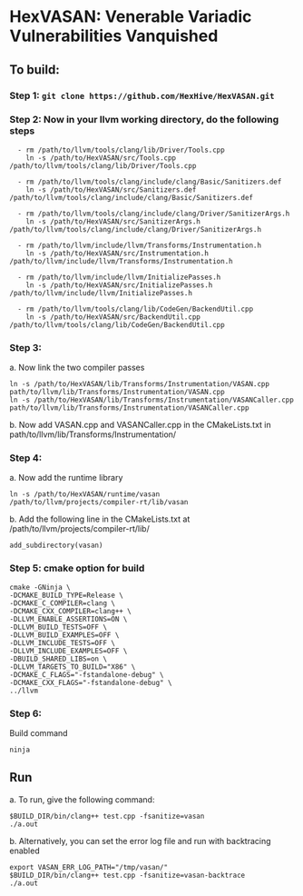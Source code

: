 # HexVASAN: Venerable Variadic Vulnerabilities Vanquished

## To build:
### Step 1: `git clone https://github.com/HexHive/HexVASAN.git`
### Step 2: Now in your llvm working directory, do the following steps

```
  - rm /path/to/llvm/tools/clang/lib/Driver/Tools.cpp 
    ln -s /path/to/HexVASAN/src/Tools.cpp /path/to/llvm/tools/clang/lib/Driver/Tools.cpp 
    
  - rm /path/to/llvm/tools/clang/include/clang/Basic/Sanitizers.def
    ln -s /path/to/HexVASAN/src/Sanitizers.def /path/to/llvm/tools/clang/include/clang/Basic/Sanitizers.def
    
  - rm /path/to/llvm/tools/clang/include/clang/Driver/SanitizerArgs.h
    ln -s /path/to/HexVASAN/src/SanitizerArgs.h /path/to/llvm/tools/clang/include/clang/Driver/SanitizerArgs.h
    
  - rm /path/to/llvm/include/llvm/Transforms/Instrumentation.h 
    ln -s /path/to/HexVASAN/src/Instrumentation.h /path/to/llvm/include/llvm/Transforms/Instrumentation.h
    
  - rm /path/to/llvm/include/llvm/InitializePasses.h
    ln -s /path/to/HexVASAN/src/InitializePasses.h /path/to/llvm/include/llvm/InitializePasses.h
    
  - rm /path/to/llvm/tools/clang/lib/CodeGen/BackendUtil.cpp
    ln -s /path/to/HexVASAN/src/BackendUtil.cpp /path/to/llvm/tools/clang/lib/CodeGen/BackendUtil.cpp
 ```
    
 ### Step 3: 
 a. Now link the two compiler passes
 
 ```
 ln -s /path/to/HexVASAN/lib/Transforms/Instrumentation/VASAN.cpp path/to/llvm/lib/Transforms/Instrumentation/VASAN.cpp
 ln -s /path/to/HexVASAN/lib/Transforms/Instrumentation/VASANCaller.cpp path/to/llvm/lib/Transforms/Instrumentation/VASANCaller.cpp
 ```
 
 b. Now add VASAN.cpp and VASANCaller.cpp in the CMakeLists.txt in path/to/llvm/lib/Transforms/Instrumentation/
    
 ### Step 4: 
 a. Now add the runtime library
 ```
 ln -s /path/to/HexVASAN/runtime/vasan  /path/to/llvm/projects/compiler-rt/lib/vasan
 ```
 b. Add the following line in the  CMakeLists.txt at /path/to/llvm/projects/compiler-rt/lib/
  ```
  add_subdirectory(vasan)
  ```
 ### Step 5: cmake option for build 
 ```
 cmake -GNinja \
-DCMAKE_BUILD_TYPE=Release \
-DCMAKE_C_COMPILER=clang \
-DCMAKE_CXX_COMPILER=clang++ \
-DLLVM_ENABLE_ASSERTIONS=ON \
-DLLVM_BUILD_TESTS=OFF \
-DLLVM_BUILD_EXAMPLES=OFF \
-DLLVM_INCLUDE_TESTS=OFF \
-DLLVM_INCLUDE_EXAMPLES=OFF \
-DBUILD_SHARED_LIBS=on \
-DLLVM_TARGETS_TO_BUILD="X86" \
-DCMAKE_C_FLAGS="-fstandalone-debug" \
-DCMAKE_CXX_FLAGS="-fstandalone-debug" \
 ../llvm
```
### Step 6: 
Build command
```
ninja
```

## Run
a. To run, give the following command:
```
$BUILD_DIR/bin/clang++ test.cpp -fsanitize=vasan
./a.out
```
b. Alternatively, you can set the error log file and run with backtracing enabled
```
export VASAN_ERR_LOG_PATH="/tmp/vasan/"
$BUILD_DIR/bin/clang++ test.cpp -fsanitize=vasan-backtrace
./a.out
```
